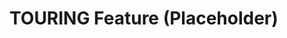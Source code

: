 # TOURING Feature (Placeholder)

<!-- TODO: Manually document client/server components, services, models, API, data flow. (as per DOCS_IMPROVEMENT_PLAN.md) -->
